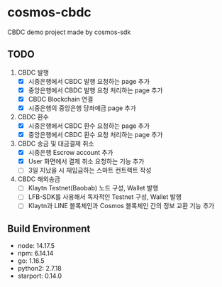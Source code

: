 # cosmos-cbdc
CBDC demo project made by cosmos-sdk

## TODO
1. CBDC 발행
   - [x] 시중은행에서 CBDC 발행 요청하는 page 추가
   - [x] 중앙은행에서 CBDC 발행 요청 처리하는 page 추가
   - [x] CBDC Blockchain 연결
   - [x] 시중은행의 중앙은행 당좌예금 page 추가
2. CBDC 환수
   - [x] 시중은행에서 CBDC 환수 요청하는 page 추가
   - [x] 중앙은행에서 CBDC 환수 요청 처리하는 page 추가
3. CBDC 송금 및 대금결제 취소
   - [x] 시중은행 Escrow account 추가
   - [x] User 화면에서 결제 취소 요청하는 기능 추가
   - [ ] 3일 지났을 시 재입금하는 스마트 컨트랙트 작성
4. CBDC 해외송금
   - [ ] Klaytn Testnet(Baobab) 노드 구성, Wallet 발행
   - [ ] LFB-SDK를 사용해서 독자적인 Testnet 구성, Wallet 발행
   - [ ] Klaytn과 LINE 블록체인과 Cosmos 블록체인 간의 정보 교환 기능 추가

## Build Environment
- node: 14.17.5
- npm: 6.14.14
- go: 1.16.5
- python2: 2.7.18
- starport: 0.14.0